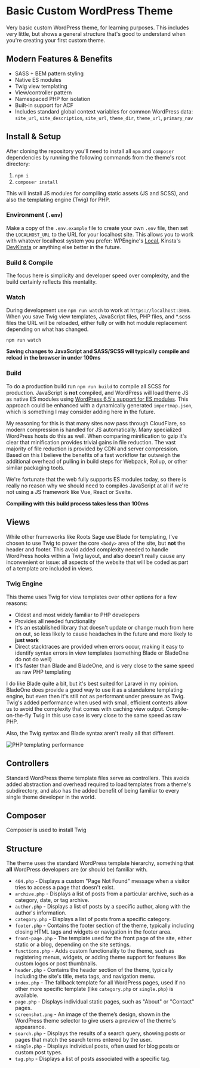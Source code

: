 # Basic Custom WordPress Theme

Very basic custom WordPress theme, for learning purposes. This includes very little, but shows a general structure that's good to understand when you're creating your first custom theme.

## Modern Features & Benefits

- SASS + BEM pattern styling
- Native ES modules
- Twig view templating
- View/controller pattern
- Namespaced PHP for isolation
- Built-in support for ACF
- Includes standard global context variables for common WordPress data: `site_url`, `site_description`, `site_url`, `theme_dir`, `theme_url`, `primary_nav`

## Install & Setup

After cloning the repository you'll need to install all `npm` and `composer` dependencies by running the following commands from the theme's root directory:

1. `npm i`
1. `composer install`

This will install JS modules for compiling static assets (JS and SCSS), and also the templating engine (Twig) for PHP.

### Environment (`.env`)

Make a copy of the `.env.example` file to create your own `.env` file, then set the `LOCALHOST_URL` to the URL for your localhost site. This allows you to work with whatever localhost system you prefer: WPEngine's [Local](https://wpengine.com/local/), Kinsta's [DevKinsta](https://kinsta.com/devkinsta/) or anything else better in the future.

### Build & Compile

The focus here is simplicity and developer speed over complexity, and the build certainly reflects this mentality.

### Watch

During development use `npm run watch` to work at `https://localhost:3000`. When you save Twig view templates, JavaScript files, PHP files, and \*.scss files the URL will be reloaded, either fully or with hot module replacement depending on what has changed.

`npm run watch`

**Saving changes to JavaScript and SASS/SCSS will typically compile and reload in the browser in under 100ms**

### Build

To do a production build run `npm run build` to compile all SCSS for production. JavaScript is **not** compiled, and WordPress will load theme JS as native ES modules using [WordPress 6.5's support for ES modules](https://www.kevinleary.net/blog/wordpress-asset-loading/). This approach could be enhanced with a dynamically generated `importmap.json`, which is something I may consider adding here in the future.

My reasoning for this is that many sites now pass through CloudFlare, so modern compression is handled for JS automatically. Many specialized WordPress hosts do this as well. When comparing minification to gzip it's clear that minification provides trivial gains in file reduction. The vast majority of file reduction is provided by CDN and server compression. Based on this I believe the benefits of a fast workflow far outweigh the additional overhead of pulling in build steps for Webpack, Rollup, or other similar packaging tools.

We're fortunate that the web fully supports ES modules today, so there is really no reason why we should need to compiles JavaScript at all if we're not using a JS framework like Vue, React or Svelte.

**Compiling with this build process takes less than 100ms**

## Views

While other frameworks like Roots Sage use Blade for templating, I've chosen to use Twig to power the core `<body>` area of the site, but **not** the header and footer. This avoid added complexity needed to handle WordPress hooks within a Twig layout, and also doesn't really cause any inconvenient or issue: all aspects of the website that will be coded as part of a template are included in views.

### Twig Engine

This theme uses Twig for view templates over other options for a few reasons:

- Oldest and most widely familiar to PHP developers
- Provides all needed functionality
- It's an established library that doesn't update or change much from here on out, so less likely to cause headaches in the future and more likely to **just work**
- Direct stacktraces are provided when errors occur, making it easy to identify syntax errors in view templates (something Blade or BladeOne do not do well)
- It's faster than Blade and BladeOne, and is very close to the same speed as raw PHP templating

I do like Blade quite a bit, but it's best suited for Laravel in my opinion. BladeOne does provide a good way to use it as a standalone templating engine, but even then it's still not as performant under pressure as Twig. Twig's added performance when used with small, efficient contexts allow us to avoid the complexity that comes with caching view output. Compile-on-the-fly Twig in this use case is very close to the same speed as raw PHP.

Also, the Twig syntax and Blade syntax aren't really all that different.

![PHP templating performance](https://miro.medium.com/v2/resize:fit:1400/format:webp/1*VzlJqAd9IUBXf6R_q1Uk0Q.jpeg)

## Controllers

Standard WordPress theme template files serve as controllers. This avoids added abstraction and overhead required to load templates from a theme's subdirectory, and also has the added benefit of being familiar to every single theme developer in the world.

## Composer

Composer is used to install Twig

## Structure

The theme uses the standard WordPress template hierarchy, something that **all** WordPress developers are (or should be) familiar with.

- `404.php` - Displays a custom "Page Not Found" message when a visitor tries to access a page that doesn't exist.
- `archive.php` - Displays a list of posts from a particular archive, such as a category, date, or tag archive.
- `author.php` - Displays a list of posts by a specific author, along with the author's information.
- `category.php` - Displays a list of posts from a specific category.
- `footer.php` - Contains the footer section of the theme, typically including closing HTML tags and widgets or navigation in the footer area.
- `front-page.php` - The template used for the front page of the site, either static or a blog, depending on the site settings.
- `functions.php` - Adds custom functionality to the theme, such as registering menus, widgets, or adding theme support for features like custom logos or post thumbnails.
- `header.php` - Contains the header section of the theme, typically including the site's title, meta tags, and navigation menu.
- `index.php` - The fallback template for all WordPress pages, used if no other more specific template (like `category.php` or `single.php`) is available.
- `page.php` - Displays individual static pages, such as "About" or "Contact" pages.
- `screenshot.png` - An image of the theme’s design, shown in the WordPress theme selector to give users a preview of the theme's appearance.
- `search.php` - Displays the results of a search query, showing posts or pages that match the search terms entered by the user.
- `single.php` - Displays individual posts, often used for blog posts or custom post types.
- `tag.php` - Displays a list of posts associated with a specific tag.
